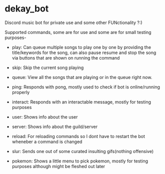 # dekay_bot

Discord music bot for private use and some other FUNctionality ?:)

Supported commands, some are for use and some are for small testing purposes-

- play: Can queue multiple songs to play one by one by providing the title/keywords for the song, can also pause resume and stop the song via buttons that are shown on running the command

- skip: Skip the current song playing

- queue: View all the songs that are playing or in the queue right now.

- ping: Responds with pong, mostly used to check if bot is online/running properly

- interact: Responds with an interactable message, mostly for testing purposes

- user: Shows info about the user

- server: Shows info about the guild/server

- reload: For reloading commands so I dont have to restart the bot wheneber a command is changed

- slur: Sends one out of some curated insulting gifs(nothing offensive)

- pokemon: Shows a little menu to pick pokemon, mostly for testing purposes although might be fleshed out later
